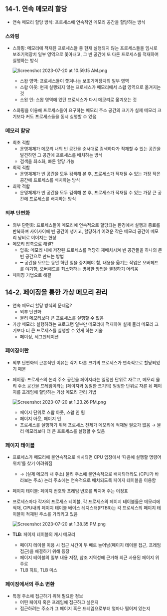 ## 14-1. 연속 메모리 할당

- 연속 메모리 할당 방식: 프로세스에 연속적인 메모리 공간을 할당하는 방식

### 스와핑

- 스와핑: 메모리에 적재된 프로세스들 중 현재 실행되지 않는 프로세스들을 임시로 보조기억장치 일부 영역으로 쫓아내고, 그 빈 공간에 또 다른 프로세스를 적재하여 실행하는 방식
    
    ![Screenshot 2023-07-20 at 10.59.15 AM.png](https://s3-us-west-2.amazonaws.com/secure.notion-static.com/fca4787d-fdf9-4916-8fb5-59465a71fb6d/Screenshot_2023-07-20_at_10.59.15_AM.png)
    
    - 스왑 영역: 프로세스들이 쫓겨나는 보조기억장치의 일부 영역
    - 스왑 아웃: 현재 실행되지 않는 프로세스가 메모리에서 스왑 영역으로 옮겨지는 것
    - 스왑 인: 스왑 영역에 있던 프로세스가 다시 메모리로 옮겨오는 것
- 스와핑을 이용해 프로세스들이 요구하는 메모리 주소 공간의 크기가 실제 메모리 크기보다 커도 프로세스들을 동시 실행할 수 있음

### 메모리 할당

- 최초 적합
    - 운영체제가 메모리 내의 빈 공간을 순서대로 검색하다가 적재할 수 있는 공간을 발견하면 그 공간에 프로세스를 배치하는 방식
    - 검색을 최소화, 빠른 할당 가능
- 최적 적합
    - 운영체제가 빈 공간을 모두 검색해 본 후, 프로세스가 적재될 수 있는 가장 작은 공간에 프로세스를 배치하는 방식
- 최악 적합
    - 운영체제가 빈 공간을 모두 검색해 본 후, 프로세스가 적재될 수 있는 가장 큰 공간에 프로세스를 배치하는 방식

### 외부 단편화

- 외부 단편화: 프로세스들이 메모리에 연속적으로 할당되는 환경에서 실행과 종료를 반복하며 사이사이에 빈 공간이 생기고, 할당하기 어려운 작은 메모리 공간이 메모리 낭비로 이어지는 현상
- 메모리 압축으로 해결?
    - 압축: 메모리 내에 저장된 프로세스를 적당히 재배치시켜 빈 공간들을 하나의 큰 빈 공간으로 만드는 방법
    - ➖ 공간을 모으는 동안 하던 일을 중지해야 함, 내용을 옮기는 작업은 오버헤드를 야기함, 오버헤드를 최소화하는 명확한 방법을 결정하기 어려움
- 페이징 기법으로 해결

## 14-2. 페이징을 통한 가상 메모리 관리

- 연속 메모리 할당 방식의 문제점?
    - 외부 단편화
    - 물리 메모리보다 큰 프로세스를 실행할 수 없음
- 가상 메모리: 실행하려는 프로그램 일부만 메모리에 적재하여 실제 물리 메모리 크기보다 더 큰 프로세스를 실행할 수 있게 하는 기술
    - 페이징, 세그멘테이션

### 페이징이란

- 외부 단편화의 근본적인 이유는 각기 다른 크기의 프로세스가 연속적으로 할당되었기 때문
- 페이징: 프로세스의 논리 주소 공간을 페이지라는 일정한 단위로 자르고, 메모리 물리 주소 공간을 프레임이라는 (페이지와 동일한 크기의) 일정한 단위로 자른 뒤 페이지를 프레임에 할당하는 가상 메모리 관리 기법
    
    ![Screenshot 2023-07-20 at 1.23.26 PM.png](https://s3-us-west-2.amazonaws.com/secure.notion-static.com/9f8626be-caab-4c21-be7c-2e0c03544b75/Screenshot_2023-07-20_at_1.23.26_PM.png)
    
    - 페이지 단위로 스왑 아웃, 스왑 인 됨
    - 페이지 아웃, 페이지 인
    - 프로세스를 실행하기 위해 프로세스 전체가 메모리에 적재될 필요가 없음 → 물리 메모리보다 더 큰 프로세스를 실행할 수 있음

### 페이지 테이블

- 프로세스가 메모리에 불연속적으로 배치되면 CPU 입장에서 ‘다음에 실행할 명령어 위치’를 찾기 어려워짐
    - → (실제 메모리 내 주소) 물리 주소에 불연속적으로 배치되더라도 (CPU가 바라보는 주소) 논리 주소에는 연속적으로 배치되도록 페이지 테이블을 이용함
- 페이지 테이블: 페이지 번호와 프레임 번호를 짝지어 주는 이정표
- 프로세스마다 각자의 프로세스 테이블, 각 프로세스의 페이지 테이블들은 메모리에 적재, CPU내의 페이지 테이블 베이스 레지스터(PTBR)는 각 프로세스의 페이지 테이블이 적재된 주소를 가리키고 있음
    
    ![Screenshot 2023-07-20 at 1.38.35 PM.png](https://s3-us-west-2.amazonaws.com/secure.notion-static.com/d85fc0f2-1118-4900-948f-e89d819c8d39/Screenshot_2023-07-20_at_1.38.35_PM.png)
    
- **TLB**: 페이지 테이블의 캐시 메모리
    - 페이지 테이블 이용 시 접근 시간이 두 배로 늘어남(페이지 테이블 접근, 프레임 접근)을 해결하기 위해 등장
    - 페이지 테이블의 일부 내용 저장, 참조 지역성에 근거해 최근 사용된 페이지 위주로
    - TLB 히트, TLB 미스

### 페이징에서의 주소 변환

- 특정 주소에 접근하기 위해 필요한 정보
    - 어떤 페이지 혹은 프레임에 접근하고 싶은지
    - 접근하려는 주소가 그 페이지 혹은 프레임으로부터 얼마나 떨어져 있는지
